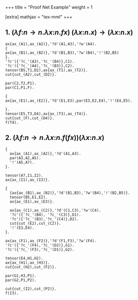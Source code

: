 +++
title = "Proof Net Example"
weight = 1

[extra]
mathjax = "tex-mml"
+++

## 1. $(\lambda f\mathord{:} n \to n .\lambda x \mathord{:} n . f x)\:(\lambda x \mathord{:}n . x) \to (\lambda x \mathord{:} n . x)$ 


```
ax{ax_(A1),ax_(A2)},'?d'(A1,A3),'?w'(A4).
{
ax{ax_(B1),ax_(B2)},'?d'(B1,B3),'?w'(B4),'!'(B2,B5)
}.
'?c'({'?c_'(A3),'?c_'(B4)},C1).
'?c'({'?c_'(A4),'?c_'(B3)},C2).
tensor(B5,T1,D2),ax{ax_(T1),ax_(T2)}.
cut{cut_(A2),cut_(D2)}.

par(C2,T2,P1).
par(C1,P1,F).

{
ax{ax_(E1),ax_(E2)},'?d'(E1,E3),par(E3,E2,E4),'!'(E4,E5).

}.
tensor(E5,T3,D4),ax{ax_(T3),ax_(T4)}.
cut{cut_(F),cut_(D4)}.
f(T4).
```

## 2. $(\lambda f \mathord{:}  n \to n .  \lambda x \mathord{:} n . f (f x) )(\lambda x \mathord{:} n . x)$

```
{
  ax{ax_(A1),ax_(A2)},'?d'(A1,A3).
  par(A3,A2,A5).
  '!'(A5,A7).
}.

tensor(A7,I1,I2).
ax{ax_(I1),ax_(I3)}.

{
  {ax{ax_(B1),ax_(B2)},'?d'(B1,B3),'?w'(B4),'!'(B2,B5)}.
  tensor(B5,E1,E2).
  ax{ax_(E1),ax_(E3)}.

  ax{ax_(C1),ax_(C2)},'?d'(C1,C3),'?w'(C4).
  '?c'({'?c_'(B4), '?c_'(C3)},D1).
  '?c'({'?c_'(B3),'?c_'(C4)},D2).
  cut{cut_(E2),cut_(C2)}.
  '!'(E3,E4).
}.

ax{ax_(F1),ax_(F2)},'?d'(F1,F3),'?w'(F4).
'?c'({'?c_'(F4),'?c_'(D2)},G1).
'?c'({'?c_'(F3),'?c_'(D1)},G2).

tensor(E4,H1,H2).
ax{ax_(H1),ax_(H3)}.
cut{cut_(H2),cut_(F2)}.

par(G1,H3,P1).
par(G2,P1,P2).

cut{cut_(I2),cut_(P2)}.
f(I3).
```
